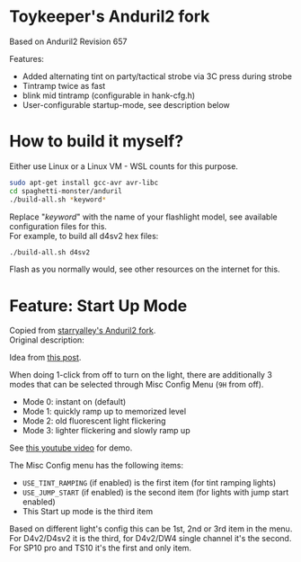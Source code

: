 # Toykeeper's Anduril2 fork
Based on Anduril2 Revision 657

Features:
- Added alternating tint on party/tactical strobe via 3C press during strobe  
- Tintramp twice as fast
- blink mid tintramp (configurable in hank-cfg.h)  
- User-configurable startup-mode, see description below

# How to build it myself?
Either use Linux or a Linux VM - WSL counts for this purpose.  
```sh
sudo apt-get install gcc-avr avr-libc  
cd spaghetti-monster/anduril  
./build-all.sh *keyword*  
```

Replace "*keyword*" with the name of your flashlight model, see available configuration files for this.  
For example, to build all d4sv2 hex files:  
```sh
./build-all.sh d4sv2
```  

Flash as you normally would, see other resources on the internet for this.  


# Feature: Start Up Mode

Copied from [starryalley's Anduril2 fork](https://github.com/starryalley/Anduril2).  
Original description:

Idea from [this post](https://www.reddit.com/r/flashlight/comments/w417mx/anduril_mode_to_ramp_on_for_05_seconds_or_so/).


When doing 1-click from off to turn on the light, there are additionally 3 modes that can be selected through Misc Config Menu (`9H` from off).

- Mode 0: instant on (default)
- Mode 1: quickly ramp up to memorized level
- Mode 2: old fluorescent light flickering
- Mode 3: lighter flickering and slowly ramp up

See [this youtube video](https://www.youtube.com/watch?v=uP6s6mgOBio) for demo.

The Misc Config menu has the following items:
- `USE_TINT_RAMPING` (if enabled) is the first item (for tint ramping lights)
- `USE_JUMP_START` (if enabled) is the second item (for lights with jump start enabled)
- This Start up mode is the third item

Based on different light's config this can be 1st, 2nd or 3rd item in the menu. For D4v2/D4sv2 it is the third, for D4v2/DW4 single channel it's the second. For SP10 pro and TS10 it's the first and only item.
